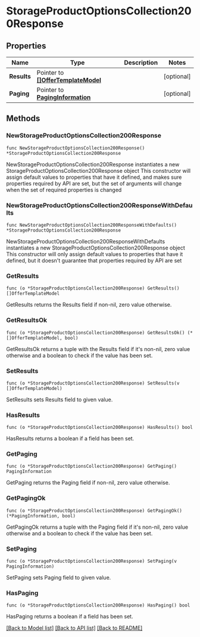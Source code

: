 # StorageProductOptionsCollection200Response

## Properties

Name | Type | Description | Notes
------------ | ------------- | ------------- | -------------
**Results** | Pointer to [**[]OfferTemplateModel**](OfferTemplateModel.md) |  | [optional] 
**Paging** | Pointer to [**PagingInformation**](PagingInformation.md) |  | [optional] 

## Methods

### NewStorageProductOptionsCollection200Response

`func NewStorageProductOptionsCollection200Response() *StorageProductOptionsCollection200Response`

NewStorageProductOptionsCollection200Response instantiates a new StorageProductOptionsCollection200Response object
This constructor will assign default values to properties that have it defined,
and makes sure properties required by API are set, but the set of arguments
will change when the set of required properties is changed

### NewStorageProductOptionsCollection200ResponseWithDefaults

`func NewStorageProductOptionsCollection200ResponseWithDefaults() *StorageProductOptionsCollection200Response`

NewStorageProductOptionsCollection200ResponseWithDefaults instantiates a new StorageProductOptionsCollection200Response object
This constructor will only assign default values to properties that have it defined,
but it doesn't guarantee that properties required by API are set

### GetResults

`func (o *StorageProductOptionsCollection200Response) GetResults() []OfferTemplateModel`

GetResults returns the Results field if non-nil, zero value otherwise.

### GetResultsOk

`func (o *StorageProductOptionsCollection200Response) GetResultsOk() (*[]OfferTemplateModel, bool)`

GetResultsOk returns a tuple with the Results field if it's non-nil, zero value otherwise
and a boolean to check if the value has been set.

### SetResults

`func (o *StorageProductOptionsCollection200Response) SetResults(v []OfferTemplateModel)`

SetResults sets Results field to given value.

### HasResults

`func (o *StorageProductOptionsCollection200Response) HasResults() bool`

HasResults returns a boolean if a field has been set.

### GetPaging

`func (o *StorageProductOptionsCollection200Response) GetPaging() PagingInformation`

GetPaging returns the Paging field if non-nil, zero value otherwise.

### GetPagingOk

`func (o *StorageProductOptionsCollection200Response) GetPagingOk() (*PagingInformation, bool)`

GetPagingOk returns a tuple with the Paging field if it's non-nil, zero value otherwise
and a boolean to check if the value has been set.

### SetPaging

`func (o *StorageProductOptionsCollection200Response) SetPaging(v PagingInformation)`

SetPaging sets Paging field to given value.

### HasPaging

`func (o *StorageProductOptionsCollection200Response) HasPaging() bool`

HasPaging returns a boolean if a field has been set.


[[Back to Model list]](../README.md#documentation-for-models) [[Back to API list]](../README.md#documentation-for-api-endpoints) [[Back to README]](../README.md)


